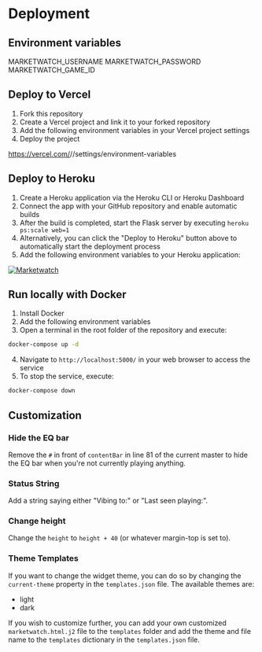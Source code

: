 # Deployment

## Environment variables

MARKETWATCH_USERNAME
MARKETWATCH_PASSWORD
MARKETWATCH_GAME_ID 

## Deploy to Vercel

1. Fork this repository
2. Create a Vercel project and link it to your forked repository
3. Add the following environment variables in your Vercel project settings
4. Deploy the project

https://vercel.com/<YourName>/<ProjectName>/settings/environment-variables

## Deploy to Heroku

1. Create a Heroku application via the Heroku CLI or Heroku Dashboard
2. Connect the app with your GitHub repository and enable automatic builds
3. After the build is completed, start the Flask server by executing `heroku ps:scale web=1`
4. Alternatively, you can click the "Deploy to Heroku" button above to automatically start the deployment process
5. Add the following environment variables to your Heroku application:

[![Marketwatch](https://USER_NAME.vercel.app/api/marketwatch)](https://marketwatch.com/game/{ID})

## Run locally with Docker

1. Install Docker
2. Add the following environment variables
3. Open a terminal in the root folder of the repository and execute:

```bash
docker-compose up -d
```


4. Navigate to `http://localhost:5000/` in your web browser to access the service
5. To stop the service, execute:


```bash
docker-compose down
```


## Customization

### Hide the EQ bar

Remove the `#` in front of `contentBar` in line 81 of the current master to hide the EQ bar when you're not currently playing anything.

### Status String

Add a string saying either "Vibing to:" or "Last seen playing:".

### Change height

Change the `height` to `height + 40` (or whatever margin-top is set to).

### Theme Templates

If you want to change the widget theme, you can do so by changing the `current-theme` property in the `templates.json` file. The available themes are:

- light
- dark

If you wish to customize further, you can add your own customized `marketwatch.html.j2` file to the `templates` folder and add the theme and file name to the `templates` dictionary in the `templates.json` file.


